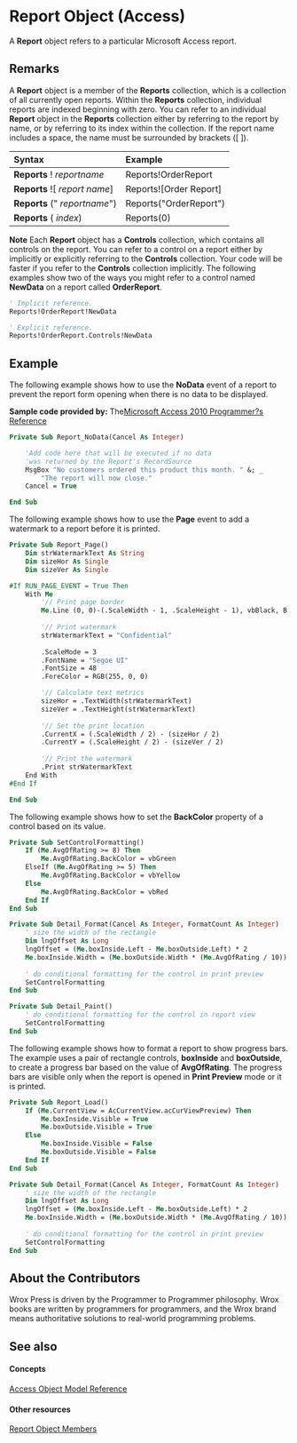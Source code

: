 
# Report Object (Access)

A  **Report** object refers to a particular Microsoft Access report.


## Remarks

A  **Report** object is a member of the **Reports** collection, which is a collection of all currently open reports. Within the **Reports** collection, individual reports are indexed beginning with zero. You can refer to an individual **Report** object in the **Reports** collection either by referring to the report by name, or by referring to its index within the collection. If the report name includes a space, the name must be surrounded by brackets ([ ]).



|**Syntax**|**Example**|
|:-----|:-----|
|**Reports** ! _reportname_|Reports!OrderReport|
|**Reports** ![ _report name_]|Reports![Order Report]|
|**Reports** (" _reportname_")|Reports("OrderReport")|
|**Reports** ( _index_)|Reports(0)|

 **Note**  Each  **Report** object has a **Controls** collection, which contains all controls on the report. You can refer to a control on a report either by implicitly or explicitly referring to the **Controls** collection. Your code will be faster if you refer to the **Controls** collection implicitly. The following examples show two of the ways you might refer to a control named **NewData** on a report called **OrderReport**. 


```vb
' Implicit reference. 
Reports!OrderReport!NewData
```


```vb
' Explicit reference. 
Reports!OrderReport.Controls!NewData
```


## Example

The following example shows how to use the  **NoData** event of a report to prevent the report form opening when there is no data to be displayed.

 **Sample code provided by:** The[Microsoft Access 2010 Programmer?s Reference](http://www.wrox.com/WileyCDA/WroxTitle/Access-2010-Programmer-s-Reference.productCd-0470591668.mdl)




```vb
Private Sub Report_NoData(Cancel As Integer)

    'Add code here that will be executed if no data
    'was returned by the Report's RecordSource
    MsgBox "No customers ordered this product this month. " &; _
        "The report will now close."
    Cancel = True

End Sub
```

The following example shows how to use the  **Page** event to add a watermark to a report before it is printed.




```vb
Private Sub Report_Page()
    Dim strWatermarkText As String
    Dim sizeHor As Single
    Dim sizeVer As Single

#If RUN_PAGE_EVENT = True Then
    With Me
        '// Print page border
        Me.Line (0, 0)-(.ScaleWidth - 1, .ScaleHeight - 1), vbBlack, B
    
        '// Print watermark
        strWatermarkText = "Confidential"
        
        .ScaleMode = 3
        .FontName = "Segoe UI"
        .FontSize = 48
        .ForeColor = RGB(255, 0, 0)

        '// Calculate text metrics
        sizeHor = .TextWidth(strWatermarkText)
        sizeVer = .TextHeight(strWatermarkText)
        
        '// Set the print location
        .CurrentX = (.ScaleWidth / 2) - (sizeHor / 2)
        .CurrentY = (.ScaleHeight / 2) - (sizeVer / 2)
    
        '// Print the watermark
        .Print strWatermarkText
    End With
#End If

End Sub
```

The following example shows how to set the  **BackColor** property of a control based on its value.




```vb
Private Sub SetControlFormatting()
    If (Me.AvgOfRating >= 8) Then
        Me.AvgOfRating.BackColor = vbGreen
    ElseIf (Me.AvgOfRating >= 5) Then
        Me.AvgOfRating.BackColor = vbYellow
    Else
        Me.AvgOfRating.BackColor = vbRed
    End If
End Sub

Private Sub Detail_Format(Cancel As Integer, FormatCount As Integer)
    ' size the width of the rectangle
    Dim lngOffset As Long
    lngOffset = (Me.boxInside.Left - Me.boxOutside.Left) * 2
    Me.boxInside.Width = (Me.boxOutside.Width * (Me.AvgOfRating / 10)) - lngOffset
    
    ' do conditional formatting for the control in print preview
    SetControlFormatting
End Sub

Private Sub Detail_Paint()
    ' do conditional formatting for the control in report view
    SetControlFormatting
End Sub
```

The following example shows how to format a report to show progress bars. The example uses a pair of rectangle controls,  **boxInside** and **boxOutside**, to create a progress bar based on the value of  **AvgOfRating**. The progress bars are visible only when the report is opened in  **Print Preview** mode or it is printed.




```vb
Private Sub Report_Load()
    If (Me.CurrentView = AcCurrentView.acCurViewPreview) Then
        Me.boxInside.Visible = True
        Me.boxOutside.Visible = True
    Else
        Me.boxInside.Visible = False
        Me.boxOutside.Visible = False
    End If
End Sub

Private Sub Detail_Format(Cancel As Integer, FormatCount As Integer)
    ' size the width of the rectangle
    Dim lngOffset As Long
    lngOffset = (Me.boxInside.Left - Me.boxOutside.Left) * 2
    Me.boxInside.Width = (Me.boxOutside.Width * (Me.AvgOfRating / 10)) - lngOffset
    
    ' do conditional formatting for the control in print preview
    SetControlFormatting
End Sub
```


## About the Contributors
<a name="AboutContributors"> </a>

Wrox Press is driven by the Programmer to Programmer philosophy. Wrox books are written by programmers for programmers, and the Wrox brand means authoritative solutions to real-world programming problems. 


## See also
<a name="AboutContributors"> </a>


#### Concepts


[Access Object Model Reference](2de134a4-6c5c-d2a3-8377-f4dd973ba650.md)
#### Other resources


[Report Object Members](73370a33-1ca0-da4d-9e36-88011bc2b93e.md)
